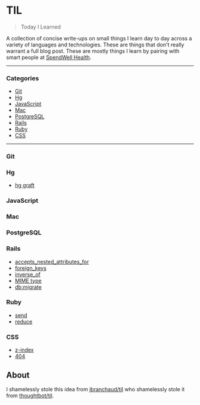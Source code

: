 # TIL

> Today I Learned

A collection of concise write-ups on small things I learn day to day across a
variety of languages and technologies. These are things that don't really
warrant a full blog post. These are mostly things I learn by pairing with
smart people at [SpendWell Health](https://www.spendwellhealth.com/).

---

### Categories

* [Git](#git)
* [Hg](#hg)
* [JavaScript](#javascript)
* [Mac](#mac)
* [PostgreSQL](#postgresql)
* [Rails](#rails)
* [Ruby](#ruby)
* [CSS](#css)

---

### Git

### Hg

- [hg graft](hg/hg_graft.md)

### JavaScript

### Mac

### PostgreSQL

### Rails

- [accepts_nested_attributes_for](Rails/accepts_nested_attributes_for.md)
- [foreign_keys](Rails/foreign_keys.md)
- [inverse_of](Rails/inverse_of.md)
- [MIME type](Rails/mime_type.md)
- [db:migrate](Rails/db_migrate.md)

### Ruby

- [send](ruby/send.md)
- [reduce](ruby/reduce.md)

### CSS

- [z-index](css/z-index.md)
- [404](Rails/404.md)

## About

I shamelessly stole this idea from [jbranchaud/til](https://github.com/jbranchaud/til) who shamelessly stole it from
[thoughtbot/til](https://github.com/thoughtbot/til).
